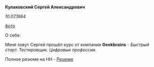 **Кулаковский Сергей Александрович**

*10.07.1984*

[фото](\1658944129992.jpg)

О себе:

Меня зовут Сергей прошёл курс от компании **Geekbrains** - *Быстрый старт. Тестировщик. Цифровые профессии.*

Полное резюме на HH - [Резюме](https://voronezh.hh.ru/applicant/resumes/view?resume=fbd71642ff0b7afbce0039ed1f737038473832)

